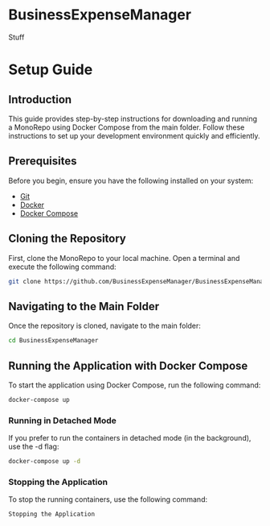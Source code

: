 # BusinessExpenseManager

Stuff

# Setup Guide

## Introduction

This guide provides step-by-step instructions for downloading and running a MonoRepo using Docker Compose from the main
folder. Follow these instructions to set up your development environment quickly and efficiently.

## Prerequisites

Before you begin, ensure you have the following installed on your system:

- [Git](https://git-scm.com/)
- [Docker](https://www.docker.com/get-started)
- [Docker Compose](https://docs.docker.com/compose/install/)

## Cloning the Repository

First, clone the MonoRepo to your local machine. Open a terminal and execute the following command:

```sh
git clone https://github.com/BusinessExpenseManager/BusinessExpenseManager
```

## Navigating to the Main Folder

Once the repository is cloned, navigate to the main folder:

```sh
cd BusinessExpenseManager
```

## Running the Application with Docker Compose

To start the application using Docker Compose, run the following command:

```sh
docker-compose up
```

### Running in Detached Mode
If you prefer to run the containers in detached mode (in the background), use the -d flag:
```sh
docker-compose up -d
```
### Stopping the Application
To stop the running containers, use the following command:

```sh 
Stopping the Application
```

